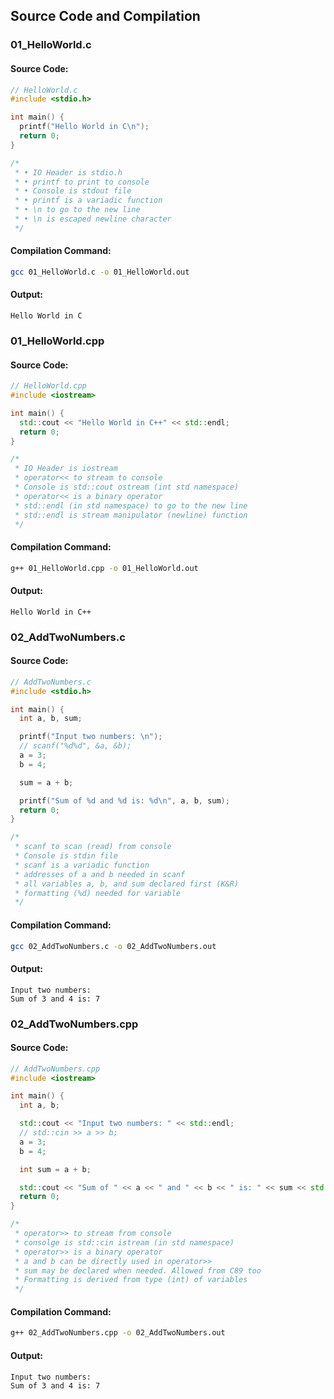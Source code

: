 
## Source Code and Compilation

### 01_HelloWorld.c

#### Source Code:
```cpp
// HelloWorld.c
#include <stdio.h>

int main() {
  printf("Hello World in C\n");
  return 0;
}

/*
 * • IO Header is stdio.h
 * • printf to print to console
 * • Console is stdout file
 * • printf is a variadic function
 * • \n to go to the new line
 * • \n is escaped newline character
 */

```
#### Compilation Command:
```sh
gcc 01_HelloWorld.c -o 01_HelloWorld.out
```
#### Output:
```
Hello World in C
```
### 01_HelloWorld.cpp

#### Source Code:
```cpp
// HelloWorld.cpp
#include <iostream>

int main() {
  std::cout << "Hello World in C++" << std::endl;
  return 0;
}

/*
 * IO Header is iostream
 * operator<< to stream to console
 * Console is std::cout ostream (int std namespace)
 * operator<< is a binary operator
 * std::endl (in std namespace) to go to the new line
 * std::endl is stream manipulator (newline) function
 */

```
#### Compilation Command:
```sh
g++ 01_HelloWorld.cpp -o 01_HelloWorld.out
```
#### Output:
```
Hello World in C++
```
### 02_AddTwoNumbers.c

#### Source Code:
```cpp
// AddTwoNumbers.c
#include <stdio.h>

int main() {
  int a, b, sum;

  printf("Input two numbers: \n");
  // scanf("%d%d", &a, &b);
  a = 3;
  b = 4;

  sum = a + b;

  printf("Sum of %d and %d is: %d\n", a, b, sum);
  return 0;
}

/*
 * scanf to scan (read) from console
 * Console is stdin file
 * scanf is a variadic function
 * addresses of a and b needed in scanf
 * all variables a, b, and sum declared first (K&R)
 * formatting (%d) needed for variable
 */

```
#### Compilation Command:
```sh
gcc 02_AddTwoNumbers.c -o 02_AddTwoNumbers.out
```
#### Output:
```
Input two numbers: 
Sum of 3 and 4 is: 7
```
### 02_AddTwoNumbers.cpp

#### Source Code:
```cpp
// AddTwoNumbers.cpp
#include <iostream>

int main() {
  int a, b;

  std::cout << "Input two numbers: " << std::endl;
  // std::cin >> a >> b;
  a = 3;
  b = 4;

  int sum = a + b;

  std::cout << "Sum of " << a << " and " << b << " is: " << sum << std::endl;
  return 0;
}

/*
 * operator>> to stream from console
 * consolge is std::cin istream (in std namespace)
 * operator>> is a binary operator
 * a and b can be directly used in operator>>
 * sum may be declared when needed. Allowed from C89 too
 * Formatting is derived from type (int) of variables
 */

```
#### Compilation Command:
```sh
g++ 02_AddTwoNumbers.cpp -o 02_AddTwoNumbers.out
```
#### Output:
```
Input two numbers: 
Sum of 3 and 4 is: 7
```